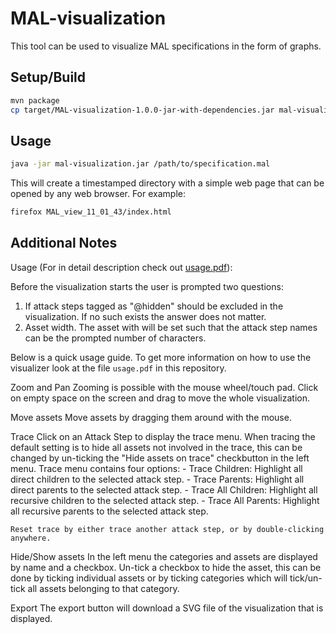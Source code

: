 # MAL-visualization

This tool can be used to visualize MAL specifications in the form of graphs.

## Setup/Build

```sh
mvn package
cp target/MAL-visualization-1.0.0-jar-with-dependencies.jar mal-visualization.jar
```

## Usage

```sh
java -jar mal-visualization.jar /path/to/specification.mal
```

This will create a timestamped directory with a simple web page that can be
opened by any web browser.
For example:

```sh
firefox MAL_view_11_01_43/index.html
```


## Additional Notes

Usage (For in detail description check out [usage.pdf](usage.pdf)):


Before the visualization starts the user is prompted two questions:
1.  If attack steps tagged as "@hidden" should be excluded in the visualization. 
    If no such exists the answer does not matter.
2.  Asset width. The asset with will be set such that the attack step names can be the prompted number of characters.

Below is a quick usage guide. To get more information on how to use the
visualizer look at the file `usage.pdf` in this repository.

Zoom and Pan
    Zooming is possible with the mouse wheel/touch pad. Click on empty space on the screen and
    drag to move the whole visualization.

Move assets 
    Move assets by dragging them around with the mouse.

Trace
    Click on an Attack Step to display the trace menu. 
    When tracing the default setting is to hide all assets not involved in the trace,
    this can be changed by un-ticking the "Hide assets on trace" checkbutton in the left menu.
    Trace menu contains four options:
    - Trace Children: Highlight all direct children to the selected attack step.
    - Trace Parents: Highlight all direct parents to the selected attack step.
    - Trace All Children: Highlight all recursive children to the selected attack step.
    - Trace All Parents: Highlight all recursive parents to the selected attack step.

    Reset trace by either trace another attack step, or by double-clicking anywhere.

Hide/Show assets
    In the left menu the categories and assets are displayed by name and a checkbox.
    Un-tick a checkbox to hide the asset, this can be done by ticking individual assets
    or by ticking categories which will tick/un-tick all assets belonging to that category.

Export
    The export button will download a SVG file of the visualization that is displayed.
